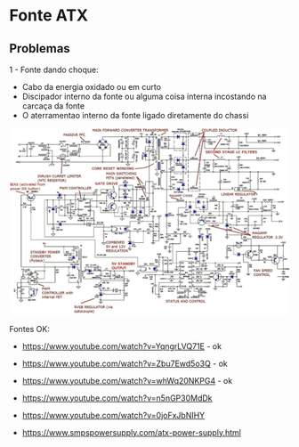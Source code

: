# Fonte ATX

## Problemas

1 - Fonte dando choque:
- Cabo da energia oxidado ou em curto
- Discipador interno da fonte ou alguma coisa interna incostando na carcaça da fonte
- O aterramentao interno da fonte ligado diretamente do chassi

<img src="./.asset/600W_power_supply.jpg">

Fontes OK:

- https://www.youtube.com/watch?v=YqngrLVQ71E - ok
- https://www.youtube.com/watch?v=Zbu7Ewd5o3Q - ok
- https://www.youtube.com/watch?v=whWq20NKPG4 - ok

- https://www.youtube.com/watch?v=n5nGP30MdDk
- https://www.youtube.com/watch?v=0joFxJbNIHY
- https://www.smpspowersupply.com/atx-power-supply.html
